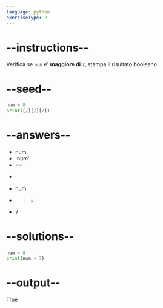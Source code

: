 ```yaml
---
language: python
exerciseType: 2
---
```


# --instructions--

Verifica se `num` e' **maggiore di** `7`, stampa il risultato booleano

# --seed--

```python
num = 8
print([/][/][/])
```

# --answers--

- num 
- 'num' 
- == 
- > 
- num 
- >= 
- 7

# --solutions--

```python
num = 8
print(num > 7)
```

# --output--

True
